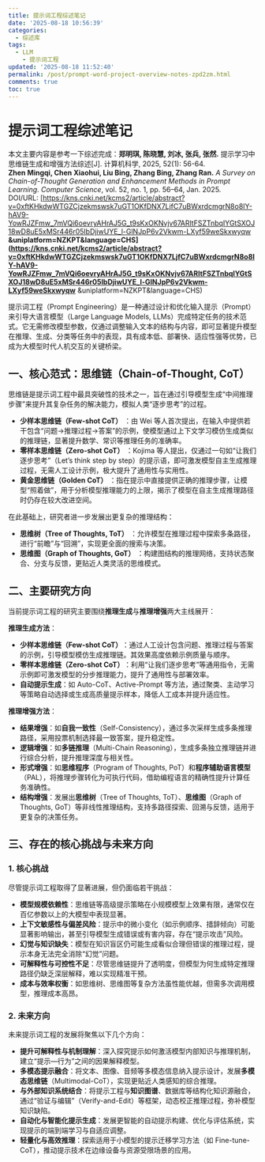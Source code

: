 ```yaml
---
title: 提示词工程综述笔记
date: '2025-08-18 10:56:39'
categories:
  - 综述库
tags:
  - LLM
    - 提示词工程
updated: '2025-08-18 11:52:40'
permalink: /post/prompt-word-project-overview-notes-zpd2zm.html
comments: true
toc: true
---
```




# 提示词工程综述笔记

本文主要内容是参考一下综述完成：**郑明琪, 陈晓慧, 刘冰, 张兵, 张然.**  提示学习中思维链生成和增强方法综述[J]. 计算机科学, 2025, 52(1): 56-64.  
**Zhen Mingqi, Chen Xiaohui, Liu Bing, Zhang Bing, Zhang Ran.**  *A Survey on Chain-of-Thought Generation and Enhancement Methods in Prompt Learning*. *Computer Science*, vol. 52, no. 1, pp. 56–64, Jan. 2025.  
DOI/URL: [https://kns.cnki.net/kcms2/article/abstract?v=0xftKHkdwWTGZCjzekmswsk7uGT1OKfDNX7LjfC7uBWxrdcmgrN8o8IY-hAV9-YowRJZFmw_7mVQi6oevryAHrAJ5G_t9sKxOKNvjv67ARltFSZTnbqIYGtSXOJ18wD8uE5xMSr446r05IbDjiwUYE_l-GlNJpP6v2Vkwm-LXyf59weSkxwyqw **&amp;uniplatform=NZKPT&amp;language=CHS](https://kns.cnki.net/kcms2/article/abstract?v=0xftKHkdwWTGZCjzekmswsk7uGT1OKfDNX7LjfC7uBWxrdcmgrN8o8IY-hAV9-YowRJZFmw_7mVQi6oevryAHrAJ5G_t9sKxOKNvjv67ARltFSZTnbqIYGtSXOJ18wD8uE5xMSr446r05IbDjiwUYE_l-GlNJpP6v2Vkwm-LXyf59weSkxwyqw** &uniplatform=NZKPT&language=CHS)

提示词工程（Prompt Engineering）是一种通过设计和优化输入提示（Prompt）来引导大语言模型（Large Language Models, LLMs）完成特定任务的技术范式。它无需修改模型参数，仅通过调整输入文本的结构与内容，即可显著提升模型在推理、生成、分类等任务中的表现，具有成本低、部署快、适应性强等优势，已成为大模型时代人机交互的关键桥梁。

## 一、**核心范式：思维链（Chain-of-Thought, CoT）**

思维链是提示词工程中最具突破性的技术之一，旨在通过引导模型生成“中间推理步骤”来提升其复杂任务的解决能力，模拟人类“逐步思考”的过程。

- **少样本思维链（Few-shot CoT）** ：由 Wei 等人首次提出，在输入中提供若干包含“问题→推理过程→答案”的示例，使模型通过上下文学习模仿生成类似的推理链，显著提升数学、常识等推理任务的准确率。
- **零样本思维链（Zero-shot CoT）** ：Kojima 等人提出，仅通过一句如“让我们逐步思考”（Let’s think step by step）的提示语，即可激发模型自主生成推理过程，无需人工设计示例，极大提升了通用性与实用性。
- **黄金思维链（Golden CoT）** ：指在提示中直接提供正确的推理步骤，让模型“照着做”，用于分析模型推理能力的上限，揭示了模型在自主生成推理路径时仍存在较大改进空间。

在此基础上，研究者进一步发展出更复杂的推理结构：

- **思维树（Tree of Thoughts, ToT）** ：允许模型在推理过程中探索多条路径，进行“前瞻”与“回溯”，实现更全面的搜索与决策。
- **思维图（Graph of Thoughts, GoT）** ：构建图结构的推理网络，支持状态聚合、分支与反馈，更贴近人类灵活的思维模式。

## 二、**主要研究方向**

当前提示词工程的研究主要围绕**推理生成**与**推理增强**两大主线展开：

​**推理生成方法**​：

- ​**少样本思维链（Few-shot CoT）** ​：通过人工设计包含问题、推理过程与答案的示例，引导模型模仿生成推理链。其效果高度依赖示例质量与顺序。
- ​**零样本思维链（Zero-shot CoT）** ​：利用“让我们逐步思考”等通用指令，无需示例即可激发模型的分步推理能力，提升了通用性与部署效率。
- ​**自动提示生成**​：如 Auto-CoT、Active-Prompt 等方法，通过聚类、主动学习等策略自动选择或生成高质量提示样本，降低人工成本并提升适应性。

​**推理增强方法**​：

- ​**结果增强**​：如​**自我一致性**​（Self-Consistency），通过多次采样生成多条推理路径，采用投票机制选择最一致答案，提升稳定性。
- ​**逻辑增强**​：如​**多链推理**​（Multi-Chain Reasoning），生成多条独立推理链并进行综合分析，提升推理深度与相关性。
- ​**形式增强**​：如​**思维程序**​（Program of Thoughts, PoT）和​**程序辅助语言模型**​（PAL），将推理步骤转化为可执行代码，借助编程语言的精确性提升计算任务准确性。
- **结构增强**：发展出**思维树**（Tree of Thoughts, ToT）、**思维图**（Graph of Thoughts, GoT）等非线性推理结构，支持多路径探索、回溯与反馈，适用于更复杂的决策任务。

## 三、**存在的核心挑战与未来方向**

### 1. 核心挑战

尽管提示词工程取得了显著进展，但仍面临若干挑战：

- ​**模型规模依赖性**​：思维链等高级提示策略在小规模模型上效果有限，通常仅在百亿参数以上的大模型中表现显著。
- ​**上下文敏感性与偏差风险**​：提示中的微小变化（如示例顺序、措辞倾向）可能显著影响输出，甚至引导模型生成错误或有害内容，存在“提示攻击”风险。
- ​**幻觉与知识缺失**​：模型在知识盲区仍可能生成看似合理但错误的推理过程，提示本身无法完全消除“幻觉”问题。
- ​**可解释性与可控性不足**​：尽管思维链提升了透明度，但模型为何生成特定推理路径仍缺乏深层解释，难以实现精准干预。
- **成本与效率权衡**：如思维树、思维图等复杂方法虽性能优越，但需多次调用模型，推理成本高昂。

### 2. 未来方向

未来提示词工程的发展将聚焦以下几个方向：

- ​**提升可解释性与机制理解**​：深入探究提示如何激活模型内部知识与推理机制，建立“提示—行为”之间的因果解释模型。
- ​**多模态提示融合**​：将文本、图像、音频等多模态信息纳入提示设计，发展​**多模态思维链**​（Multimodal-CoT），实现更贴近人类感知的综合推理。
- ​**与外部知识系统结合**​：将提示工程与​**知识图谱**​、数据库等结构化知识源融合，通过“验证与编辑”（Verify-and-Edit）等框架，动态校正推理过程，弥补模型知识缺陷。
- ​**自动化与智能化提示生成**​：发展更智能的自动提示构建、优化与评估系统，实现提示的端到端学习与自适应调整。
- ​**轻量化与高效推理**​：探索适用于小模型的提示迁移学习方法（如 Fine-tune-CoT），推动提示技术在边缘设备与资源受限场景的应用。

‍
